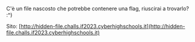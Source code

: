 C'è un file nascosto che potrebbe contenere una flag, riuscirai a trovarlo? :^)

Sito: [http://hidden-file.challs.if2023.cyberhighschools.it](http://hidden-file.challs.if2023.cyberhighschools.it)
